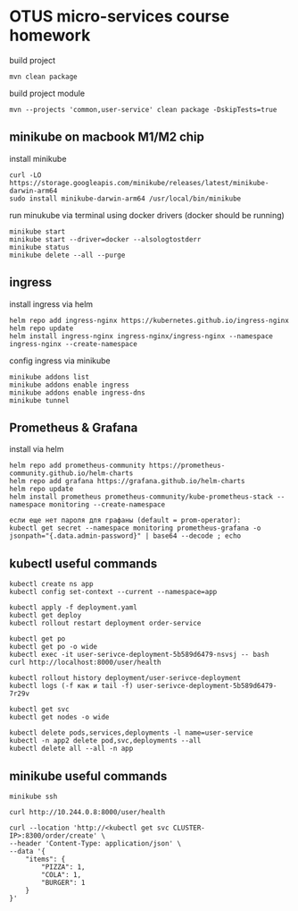 # OTUS micro-services course homework

build project
````
mvn clean package
````

build project module
````
mvn --projects 'common,user-service' clean package -DskipTests=true
````

## minikube on macbook M1/M2 chip

install minikube
````
curl -LO https://storage.googleapis.com/minikube/releases/latest/minikube-darwin-arm64
sudo install minikube-darwin-arm64 /usr/local/bin/minikube
````

run minukube via terminal using docker drivers (docker should be running)
````
minikube start
minikube start --driver=docker --alsologtostderr
minikube status
minikube delete --all --purge
````

## ingress

install ingress via helm
````
helm repo add ingress-nginx https://kubernetes.github.io/ingress-nginx
helm repo update
helm install ingress-nginx ingress-nginx/ingress-nginx --namespace ingress-nginx --create-namespace
````

config ingress via minikube
````
minikube addons list
minikube addons enable ingress
minikube addons enable ingress-dns
minikube tunnel
````

## Prometheus & Grafana

install via helm
````
helm repo add prometheus-community https://prometheus-community.github.io/helm-charts
helm repo add grafana https://grafana.github.io/helm-charts
helm repo update
helm install prometheus prometheus-community/kube-prometheus-stack --namespace monitoring --create-namespace

если еще нет пароля для графаны (default = prom-operator):
kubectl get secret --namespace monitoring prometheus-grafana -o jsonpath="{.data.admin-password}" | base64 --decode ; echo
````

## kubectl useful commands

````
kubectl create ns app
kubectl config set-context --current --namespace=app

kubectl apply -f deployment.yaml
kubectl get deploy
kubectl rollout restart deployment order-service

kubectl get po
kubectl get po -o wide
kubectl exec -it user-serivce-deployment-5b589d6479-nsvsj -- bash
curl http://localhost:8000/user/health

kubectl rollout history deployment/user-serivce-deployment
kubectl logs (-f как и tail -f) user-serivce-deployment-5b589d6479-7r29v

kubectl get svc
kubectl get nodes -o wide

kubectl delete pods,services,deployments -l name=user-service
kubectl -n app2 delete pod,svc,deployments --all
kubectl delete all --all -n app
````

## minikube useful commands

````
minikube ssh

curl http://10.244.0.8:8000/user/health

curl --location 'http://<kubectl get svc CLUSTER-IP>:8300/order/create' \
--header 'Content-Type: application/json' \
--data '{
    "items": {
        "PIZZA": 1,
        "COLA": 1,
        "BURGER": 1
    }
}'

````
